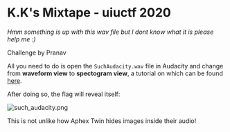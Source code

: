 # K.K's Mixtape - uiuctf 2020

_Hmm something is up with this wav file but I dont know what it is please help me :)_

Challenge by Pranav

All you need to do is open the `SuchAudacity.wav` file in Audacity and change
from **waveform view** to **spectogram view**, a tutorial on which can be found
[here](https://manual.audacityteam.org/man/spectrogram_view.html).

After doing so, the flag will reveal itself:

![such_audacity.png](such_audacity.png)

This is not unlike how Aphex Twin hides images inside their audio!
